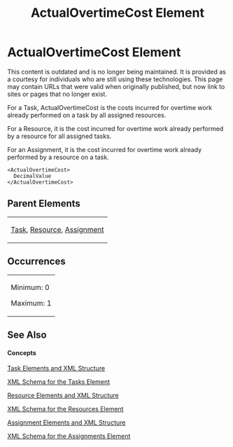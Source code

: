 ﻿---
title: ActualOvertimeCost Element
TOCTitle: ActualOvertimeCost Element
ms:assetid: 1d6d1e43-783a-4203-b220-d62c7397adbf
ms:mtpsurl: https://msdn.microsoft.com/en-us/library/Bb968431(v=office.12)
ms:contentKeyID: 13188124
ms.date: 05/05/2014
mtps_version: v=office.12
f1_keywords:
- ActualOvertimeCost element
---

# ActualOvertimeCost Element

This content is outdated and is no longer being maintained. It is provided as a courtesy for individuals who are still using these technologies. This page may contain URLs that were valid when originally published, but now link to sites or pages that no longer exist.

For a Task, ActualOvertimeCost is the costs incurred for overtime work already performed on a task by all assigned resources.

For a Resource, it is the cost incurred for overtime work already performed by a resource for all assigned tasks.

For an Assignment, it is the cost incurred for overtime work already performed by a resource on a task.

    <ActualOvertimeCost>
      DecimalValue
    </ActualOvertimeCost>

## Parent Elements

<table>
<colgroup>
<col style="width: 100%" />
</colgroup>
<tbody>
<tr class="odd">
<td><p><a href="bb968487(v=office.12).md">Task</a>, <a href="bb968715(v=office.12).md">Resource</a>, <a href="bb968611(v=office.12).md">Assignment</a></p></td>
</tr>
</tbody>
</table>

## Occurrences

<table>
<colgroup>
<col style="width: 100%" />
</colgroup>
<tbody>
<tr class="odd">
<td><p>Minimum: 0</p>
<p>Maximum: 1</p></td>
</tr>
</tbody>
</table>

## See Also

#### Concepts

[Task Elements and XML Structure](bb968475\(v=office.12\).md)

[XML Schema for the Tasks Element](bb968415\(v=office.12\).md)

[Resource Elements and XML Structure](bb968445\(v=office.12\).md)

[XML Schema for the Resources Element](bb968511\(v=office.12\).md)

[Assignment Elements and XML Structure](bb968738\(v=office.12\).md)

[XML Schema for the Assignments Element](bb968414\(v=office.12\).md)

